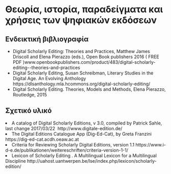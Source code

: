 
<h1>Θεωρία, ιστορία, παραδείγματα και χρήσεις των ψηφιακών εκδόσεων</h1> 
<h2>Ενδεικτική βιβλιογραφία </h2><lb/> 
<ul>

<li>Digital Scholarly Editing: Theories and Practices,  Matthew James Driscoll and Elena Pierazzo (eds.), Open Book publishers 2016 ( FREE PDF )www.openbookpublishers.com/product/483/digital-scholarly-editing--theories-and-practices</li>


<li>Digital Scholarly Editing, Susan Schreibman, Literary Studies in the Digital Age. An Evolving Anthology https://dlsanthology.mla.hcommons.org/digital-scholarly-editing/</li>


<li>Digital Scholarly Editing. Theories, Models and Methods, Elena Pierazzo,  Routledge, 2015 
</li>
</ul>

<h2>Σχετικό υλικό </h2>
<li>A catalog of Digital Scholarly Editions, v 3.0, compiled by Patrick Sahle, last change 2017/03/22  http://www.digitale-edition.de/
</li>

<li>The Digital Editions Catalogue App (Dig-Ed-Cat), by Greta Franzini https://dig-ed-cat.acdh.oeaw.ac.at
</li>

<li>Criteria for Reviewing Scholarly Digital Editions, version 1.1 https://www.i-d-e.de/publikationen/weitereschriften/criteria-version-1-1/</li>


<li>Lexicon of Scholarly Editing . A Multilingual Lexicon for a Multilingual Discipline http://uahost.uantwerpen.be/lse/index.php/lexicon/scholarly-edition/</li>
</ul>
